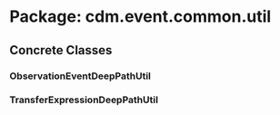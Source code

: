 # Package: cdm.event.common.util

## Concrete Classes

### ObservationEventDeepPathUtil

### TransferExpressionDeepPathUtil

